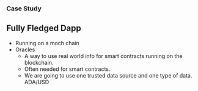 ### Case Study
## Fully Fledged Dapp
* Running on a moch chain
* Oracles
  * A way to use real world info for smart contracts running on the blockchain.
  * Often needed for smart contracts.
  * We are going to use one trusted data source and one type of data. ADA/USD
